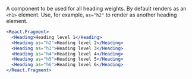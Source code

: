 A component to be used for all heading weights. By default renders as an `<h1>` element. Use, for example, `as="h2"` to render as another heading element.

```jsx
<React.Fragment>
  <Heading>Heading level 1</Heading>
  <Heading as="h2">Heading level 2</Heading>
  <Heading as="h3">Heading level 3</Heading>
  <Heading as="h4">Heading level 4</Heading>
  <Heading as="h5">Heading level 5</Heading>
  <Heading as="h6">Heading level 6</Heading>
</React.Fragment>
```
